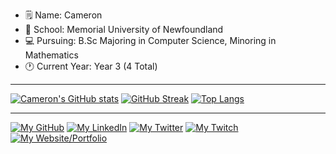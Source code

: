 - 🗒️ Name: Cameron
- 🌱 School: Memorial University of Newfoundland
- 💻 Pursuing: B.Sc Majoring in Computer Science, Minoring in Mathematics
- 🕐 Current Year: Year 3 (4 Total)

<hr>

[![Cameron's GitHub stats](https://github-readme-stats.vercel.app/api?username=cameronsquires&theme=midnight-purple&card_width=500&bg_color=45,020024,001786&show_icons=true)](https://github.com/anuraghazra/github-readme-stats)
[![GitHub Streak](https://streak-stats.demolab.com/?user=CameronSquires&card_width=500&theme=highcontrast)](https://git.io/streak-stats)
[![Top Langs](https://github-readme-stats.vercel.app/api/top-langs/?username=cameronsquires&layout=compact&langs_count=8&theme=dark&card_width=500&card_height=200)](https://github.com/anuraghazra/github-readme-stats)

<hr>

[![My GitHub](https://img.shields.io/badge/-GitHub-000000?logo=github&logoColor=white&style=flat&logoWidth=30)](https://github.com/CameronSquires)
[![My LinkedIn](https://img.shields.io/badge/-LinkedIn-white?logo=linkedin&logoColor=0A66C2&style=flat&logoWidth=30)](https://www.linkedin.com/in/cameron-squires-b393b2209/)
[![My Twitter](https://img.shields.io/badge/-Twitter-white?logo=twitter&logoColor=1DA1F2&style=flat&logoWidth=30)](https://twitter.com/CameronSquires_)
[![My Twitch](https://img.shields.io/badge/-Twitch-white?logo=twitch&logoColor=9146FF&style=flat&logoWidth=30)](https://www.twitch.tv/camsquires)
[![My Website/Portfolio](https://img.shields.io/badge/-Website/Portfolio-white?logo=html5&logoColor=#E34F26&style=flat&logoWidth=30)](https://cameronsquires.github.io)
